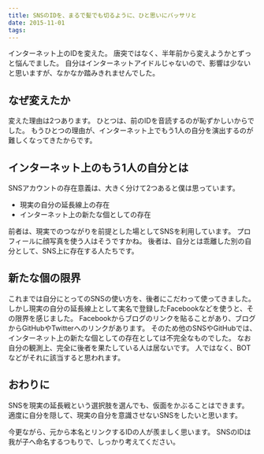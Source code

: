 ```yaml
---
title: SNSのIDを、まるで髪でも切るように、ひと思いにバッサリと
date: 2015-11-01
tags: 
---
```


インターネット上のIDを変えた。
唐突ではなく、半年前から変えようかとずっと悩んでました。
自分はインターネットアイドルじゃないので、影響は少ないと思いますが、なかなか踏みきれませんでした。

## なぜ変えたか

変えた理由は2つあります。
ひとつは、前のIDを音読するのが恥ずかしいからでした。
もうひとつの理由が、インターネット上でもう1人の自分を演出するのが難しくなってきたからです。

## インターネット上のもう1人の自分とは

SNSアカウントの存在意義は、大きく分けて2つあると僕は思っています。

- 現実の自分の延長線上の存在
- インターネット上の新たな個としての存在

前者は、現実でのつながりを前提とした場としてSNSを利用しています。
プロフィールに顔写真を使う人はそうですかね。
後者は、自分とは乖離した別の自分として、SNS上に存在する人たちです。

## 新たな個の限界

これまでは自分にとってのSNSの使い方を、後者にこだわって使ってきました。
しかし現実の自分の延長線上として実名で登録したFacebookなどを使うと、その限界を感じました。
Facebookからブログのリンクを貼ることがあり、ブログからGitHubやTwitterへのリンクがあります。
そのため他のSNSやGitHubでは、インターネット上の新たな個としての存在としては不完全なものでした。
なお自分の観測上、完全に後者を果たしている人は居ないです。
人ではなく、BOTなどがそれに該当すると思われます。

## おわりに

SNSを現実の延長戦という選択肢を選んでも、仮面をかぶることはできます。
適度に自分を隠して、現実の自分を意識させないSNSをしたいと思います。

今更ながら、元から本名とリンクするIDの人が羨ましく思います。
SNSのIDは我が子へ命名するつもりで、しっかり考えてください。

